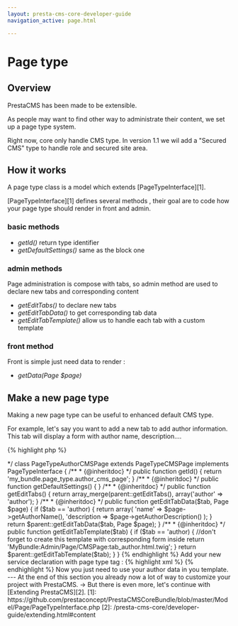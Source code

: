 ```yaml
---
layout: presta-cms-core-developer-guide
navigation_active: page.html

---
```


# Page type

## Overview

PrestaCMS has been made to be extensible.

As people may want to find other way to administrate their content, we set up a page type system.

Right now, core only handle CMS type. In version 1.1 we wil add a "Secured CMS" type to handle role and secured site area.


## How it works

A page type class is a model which extends [PageTypeInterface][1].

[PageTypeInterface][1] defines several methods , their goal are to code how your page type should render in front and admin.

### basic methods

-   *getId()* return type identifier
-   *getDefaultSettings()* same as the block one

### admin methods

Page administration is compose with tabs, so admin method are used to declare new tabs and corresponding content

-   *getEditTabs()* to declare new tabs
-   *getEditTabData()* to get corresponding tab data
-   *getEditTabTemplate()* allow us to handle each tab with a custom template

### front method

Front is simple just need data to render :

-   *getData(Page $page)*

## Make a new page type

Making a new page type can be useful to enhanced default CMS type.

For example, let's say you want to add a new tab to add author information. This tab will display a form with author
name, description....


{% highlight php %}
<?php
namespace My\Bundle\Model\Page;

use Presta\CMSCoreBundle\Model\Page\PageTypeCMSPage;
use Presta\CMSCoreBundle\Model\Page\PageTypeInterface;

/**
 * Handle author information
 *
 * @author Nicolas Bastien <nbastien@prestaconcept.net>
 */
class PageTypeAuthorCMSPage extends PageTypeCMSPage implements PageTypeInterface
{
    /**
     * {@inheritdoc}
     */
    public function getId()
    {
        return 'my_bundle.page_type.author_cms_page';
    }

    /**
     * {@inheritdoc}
     */
    public function getDefaultSettings()
    {
    }

    /**
     * {@inheritdoc}
     */
    public function getEditTabs()
    {
        return array_merge(parent::getEditTabs(), array('author' => 'author');
    }

    /**
     * {@inheritdoc}
     */
    public function getEditTabData($tab, Page $page)
    {
        if ($tab == 'author) {
            return array(
                'name'       => $page->getAuthorName(),
                'description => $page->getAuthorDescription()
            );
        }

        return $parent::getEditTabData($tab, Page $page);
    }

    /**
     * {@inheritdoc}
     */
    public function getEditTabTemplate($tab)
    {
        if ($tab == 'author) {
            //don't forget to create this template with corresponding form inside
            return 'MyBundle:Admin/Page/CMSPage:tab_author.html.twig';
        }

        return $parent::getEditTabTemplate($tab);
    }
}
{% endhighlight %}

Add your new service declaration with page type tag :

{% highlight xml %}
<service id="my_bundle.page_type.author_cms_page" class="My\Bundle\Model\Page\PageTypeAuthorCMSPage">
    <tag name="presta_cms.page_type" />
</service>
{% endhighlight %}

Now you just need to use your author data in you template.

---
At the end of this section you already now a lot of way to customize your project with PrestaCMS.

&rarr; But there is even more, let's continue with [Extending PrestaCMS][2].

[1]: https://github.com/prestaconcept/PrestaCMSCoreBundle/blob/master/Model/Page/PageTypeInterface.php
[2]: /presta-cms-core/developer-guide/extending.html#content
